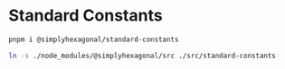# Standard Constants

```sh
pnpm i @simplyhexagonal/standard-constants

ln -s ./node_modules/@simplyhexagonal/src ./src/standard-constants
```
